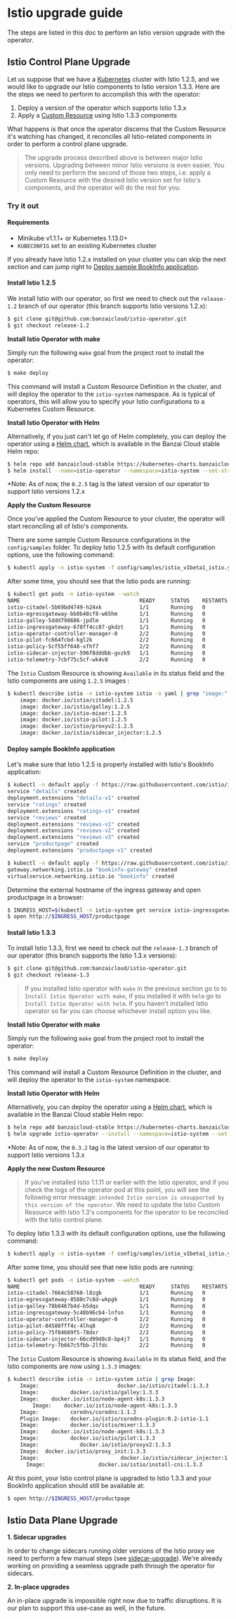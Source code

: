 # Istio upgrade guide

The steps are listed in this doc to perform an Istio version upgrade with the operator.

## Istio Control Plane Upgrade

Let us suppose that we have a [Kubernetes](https://kubernetes.io/) cluster with Istio 1.2.5, and we would like to upgrade our Istio components to Istio version 1.3.3. Here are the steps we need to perform to accomplish this with the operator:

1. Deploy a version of the operator which supports Istio 1.3.x
2. Apply a [Custom Resource](https://kubernetes.io/docs/concepts/extend-kubernetes/api-extension/custom-resources/) using Istio 1.3.3 components

What happens is that once the operator discerns that the Custom Resource it's watching has changed, it reconciles all Istio-related components in order to perform a control plane upgrade.

> The upgrade process described above is between major Istio versions. Upgrading between minor Istio versions is even easier. You only need to perform the second of those two steps, i.e. apply a Custom Resource with the desired Istio version set for Istio's components, and the operator will do the rest for you.

### Try it out

#### Requirements

- Minikube v1.1.1+ or Kubernetes 1.13.0+
- `KUBECONFIG` set to an existing Kubernetes cluster

If you already have Istio 1.2.x installed on your cluster you can skip the next section and can jump right to [Deploy sample BookInfo application](#deploy-sample-bookinfo-application).

#### Install Istio 1.2.5

We install Istio with our operator, so first we need to check out the `release-1.2` branch of our operator (this branch supports Istio versions 1.2.x):

```bash
$ git clone git@github.com:banzaicloud/istio-operator.git
$ git checkout release-1.2
```

**Install Istio Operator with make**

Simply run the following `make` goal from the project root to install the operator:

```bash
$ make deploy
```

This command will install a Custom Resource Definition in the cluster, and will deploy the operator to the `istio-system` namespace.
As is typical of operators, this will allow you to specify your Istio configurations to a Kubernetes Custom Resource.

**Install Istio Operator with Helm**

Alternatively, if you just can't let go of Helm completely, you can deploy the operator using a [Helm chart](https://github.com/banzaicloud/banzai-charts/tree/master/istio-operator), which is available in the Banzai Cloud stable Helm repo:

```bash
$ helm repo add banzaicloud-stable https://kubernetes-charts.banzaicloud.com
$ helm install --name=istio-operator --namespace=istio-system --set-string operator.image.tag=0.2.5 banzaicloud-stable/istio-operator
```

*Note: As of now, the `0.2.5` tag is the latest version of our operator to support Istio versions 1.2.x

**Apply the Custom Resource**

Once you've applied the Custom Resource to your cluster, the operator will start reconciling all of Istio's components.

There are some sample Custom Resource configurations in the `config/samples` folder. To deploy Istio 1.2.5 with its default configuration options, use the following command:

```bash
$ kubectl apply -n istio-system -f config/samples/istio_v1beta1_istio.yaml
```

After some time, you should see that the Istio pods are running:

```bash
$ kubectl get pods -n istio-system --watch
NAME                                      READY     STATUS    RESTARTS   AGE
istio-citadel-5b69bd4749-h24xk            1/1       Running   0          1m
istio-egressgateway-bb8b48cf8-w65hm       1/1       Running   0          1m
istio-galley-5ddd798686-jpdlm             1/1       Running   0          1m
istio-ingressgateway-678ff4cc87-gkdzt     1/1       Running   0          1m
istio-operator-controller-manager-0       2/2       Running   0          9m
istio-pilot-fc664fcbd-kgl2k               2/2       Running   0          1m
istio-policy-5cf55ff648-xfhf7             2/2       Running   0          1m
istio-sidecar-injector-596f8dddbb-gvzk9   1/1       Running   0          1m
istio-telemetry-7cbf75c5cf-wk4v8          2/2       Running   0          1m
```

The `Istio` Custom Resource is showing `Available` in its status field and the Istio components are using `1.2.5` images :

```bash
$ kubectl describe istio -n istio-system istio -o yaml | grep "image:"
    image: docker.io/istio/citadel:1.2.5
    image: docker.io/istio/galley:1.2.5
    image: docker.io/istio-mixer:1.2.5
    image: docker.io/istio-pilot:1.2.5
    image: docker.io/istio/proxyv2:1.2.5
    image: docker.io/istio/sidecar_injector:1.2.5
```

#### Deploy sample BookInfo application

Let's make sure that Istio 1.2.5 is properly installed with Istio's BookInfo application:

```bash
$ kubectl -n default apply -f https://raw.githubusercontent.com/istio/istio/release-1.2/samples/bookinfo/platform/kube/bookinfo.yaml
service "details" created
deployment.extensions "details-v1" created
service "ratings" created
deployment.extensions "ratings-v1" created
service "reviews" created
deployment.extensions "reviews-v1" created
deployment.extensions "reviews-v2" created
deployment.extensions "reviews-v3" created
service "productpage" created
deployment.extensions "productpage-v1" created

$ kubectl -n default apply -f https://raw.githubusercontent.com/istio/istio/release-1.2/samples/bookinfo/networking/bookinfo-gateway.yaml
gateway.networking.istio.io "bookinfo-gateway" created
virtualservice.networking.istio.io "bookinfo" created
```

Determine the external hostname of the ingress gateway and open productpage in a browser:

```bash
$ INGRESS_HOST=$(kubectl -n istio-system get service istio-ingressgateway -o jsonpath='{.status.loadBalancer.ingress[0].ip}')
$ open http://$INGRESS_HOST/productpage
```

#### Install Istio 1.3.3

To install Istio 1.3.3, first we need to check out the `release-1.3` branch of our operator (this branch supports the Istio 1.3.x versions):

```bash
$ git clone git@github.com:banzaicloud/istio-operator.git
$ git checkout release-1.3
```

> If you installed Istio operator with `make` in the previous section go to to `Install Istio Operator with make`, if you installed it with `helm` go to `Install Istio Operator with helm`. If you haven't installed Istio operator so far you can choose whichever install option you like.

**Install Istio Operator with make**

Simply run the following `make` goal from the project root to install the operator:

```bash
$ make deploy
```

This command will install a Custom Resource Definition in the cluster, and will deploy the operator to the `istio-system` namespace.

**Install Istio Operator with Helm**

Alternatively, you can deploy the operator using a [Helm chart](https://github.com/banzaicloud/banzai-charts/tree/master/istio-operator), which is available in the Banzai Cloud stable Helm repo:

```bash
$ helm repo add banzaicloud-stable https://kubernetes-charts.banzaicloud.com
$ helm upgrade istio-operator --install --namespace=istio-system --set-string operator.image.tag=0.3.2 banzaicloud-stable/istio-operator
```

*Note: As of now, the `0.3.2` tag is the latest version of our operator to support Istio versions 1.3.x

**Apply the new Custom Resource**

> If you've installed Istio 1.1.11 or earlier with the Istio operator, and if you check the logs of the operator pod at this point, you will see the following error message: `intended Istio version is unsupported by this version of the operator`. We need to update the Istio Custom Resource with Istio 1.3's components for the operator to be reconciled with the Istio control plane.

To deploy Istio 1.3.3 with its default configuration options, use the following command:

```bash
$ kubectl apply -n istio-system -f config/samples/istio_v1beta1_istio.yaml
```

After some time, you should see that new Istio pods are running:

```bash
$ kubectl get pods -n istio-system --watch
NAME                                      READY     STATUS    RESTARTS   AGE
istio-citadel-7664c58768-l8zgb            1/1       Running   0          7m
istio-egressgateway-8588c7c8d-wkpgk       1/1       Running   0          7m
istio-galley-78b8467b4d-b5dqs             1/1       Running   0          7m
istio-ingressgateway-5c48b96cb4-lnfsn     1/1       Running   0          7m
istio-operator-controller-manager-0       2/2       Running   0          16m
istio-pilot-84588fff4c-4lhq8              2/2       Running   0          7m
istio-policy-75f84689f5-78dxr             2/2       Running   0          7m
istio-sidecar-injector-66cd99d8c8-bp4j7   1/1       Running   0          7m
istio-telemetry-7b667c5fbb-2lfdc          2/2       Running   0          7m
```

The `Istio` Custom Resource is showing `Available` in its status field, and the Istio components are now using `1.3.3` images:

```bash
$ kubectl describe istio -n istio-system istio | grep Image:
    Image:                         docker.io/istio/citadel:1.3.3
    Image:          docker.io/istio/galley:1.3.3
    Image:    docker.io/istio/node-agent-k8s:1.3.3
        Image:    docker.io/istio/node-agent-k8s:1.3.3
    Image:          coredns/coredns:1.1.2
    Plugin Image:   docker.io/istio/coredns-plugin:0.2-istio-1.1
    Image:          docker.io/istio/mixer:1.3.3
    Image:    docker.io/istio/node-agent-k8s:1.3.3
    Image:          docker.io/istio/pilot:1.3.3
    Image:             docker.io/istio/proxyv2:1.3.3
    Image:  docker.io/istio/proxy_init:1.3.3
    Image:                          docker.io/istio/sidecar_injector:1.3.3
      Image:                 docker.io/istio/install-cni:1.3.3

```

At this point, your Istio control plane is upgraded to Istio 1.3.3 and your BookInfo application should still be available at:
```bash
$ open http://$INGRESS_HOST/productpage
```

## Istio Data Plane Upgrade

**1. Sidecar upgrades**

In order to change sidecars running older versions of the Istio proxy we need to perform a few manual steps (see [sidecar-upgrade](https://istio.io/docs/setup/kubernetes/upgrade/steps/#sidecar-upgrade)).
We're already working on providing a seamless upgrade path through the operator for sidecars.

**2. In-place upgrades**

An in-place upgrade is impossible right now due to traffic disruptions.
It is our plan to support this use-case as well, in the future.
